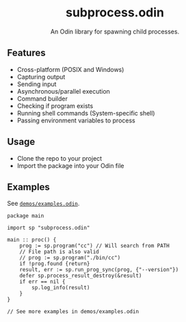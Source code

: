 <h1 align="center">subprocess.odin</h1>
<p align="center">An Odin library for spawning child processes.</p>

## Features

- Cross-platform (POSIX and Windows)
- Capturing output
- Sending input
- Asynchronous/parallel execution
- Command builder
- Checking if program exists
- Running shell commands (System-specific shell)
- Passing environment variables to process

## Usage

- Clone the repo to your project
- Import the package into your Odin file

## Examples

See [`demos/examples.odin`](./demos/examples.odin).

```odin
package main

import sp "subprocess.odin"

main :: proc() {
    prog := sp.program("cc") // Will search from PATH
    // File path is also valid
    // prog := sp.program("./bin/cc")
    if !prog.found {return}
    result, err := sp.run_prog_sync(prog, {"--version"})
    defer sp.process_result_destroy(&result)
    if err == nil {
        sp.log_info(result)
    }
}

// See more examples in demos/examples.odin
```
